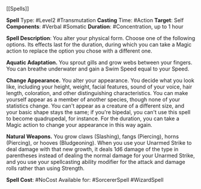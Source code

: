 [[Spells]]

**Spell** Type:  #Level2 #Transmutation
**Casting** Time: #Action
**Target**: Self
**Components**: #Verbal #Somatic
**Duration**: #Concentration, up to 1 hour

**Spell Description**: 
	You alter your physical form. Choose one of the following options. Its effects last for the duration, during which you can take a Magic action to replace the option you chose with a different one.

**Aquatic Adaptation.**
	You sprout gills and grow webs between your fingers. You can breathe underwater and gain a Swim Speed equal to your Speed.

**Change Appearance.**
	You alter your appearance. You decide what you look like, including your height, weight, facial features, sound of your voice, hair length, coloration, and other distinguishing characteristics. You can make yourself appear as a member of another species, though none of your statistics change. You can't appear as a creature of a different size, and your basic shape stays the same; if you're bipedal, you can't use this spell to become quadrupedal, for instance. For the duration, you can take a Magic action to change your appearance in this way again.

**Natural Weapons.**
	You grow claws (Slashing), fangs (Piercing), horns (Piercing), or hooves (Bludgeoning). When you use your Unarmed Strike to deal damage with that new growth, it deals 1d6 damage of the type in parentheses instead of dealing the normal damage for your Unarmed Strike, and you use your spellcasting ability modifier for the attack and damage rolls rather than using Strength.

**Spell Cost**: #NoCost 
Available for: #SorcererSpell #WizardSpell